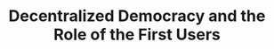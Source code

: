 ---
layout: decentralized-democracy
title: Decentralized Democracy and the Role of the First Users

nav: blog
card: Decentralized Democracy and the Role of the First Users
creator : admin IDNI
publisher_handle : IDNI
description: Recently we mentioned several times the logical and technological properties of tau, and now maybe it is time to take a step back and look at the broader picture
type: blog
fbnumberID: ARSPSs08qmchtVLR0kVb_UwG5dfUzbNOBDDfZ_RFFn44FfdJN0Crymsm2kcHsTqcYEg

namespace: faq.decentralized-democracy
permalink: /blog/decentralized-democracy
permalink_en: /blog/decentralized-democracy
permalink_es: /blog/decentralized-democracy
---